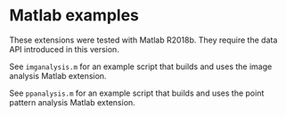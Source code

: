 # Matlab examples

These extensions were tested with Matlab R2018b.  They require the data API introduced in this version.

See `imganalysis.m` for an example script that builds and uses the image analysis Matlab extension.

See `ppanalysis.m` for an example script that builds and uses the point pattern analysis Matlab extension.
